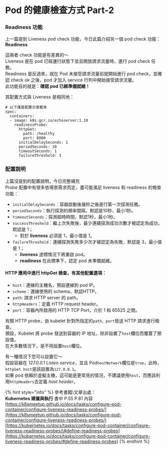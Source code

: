 # Pod 的健康檢查方式 Part-2

### **Readiness 功能**

上一篇提到 Liveness pod check 功能，今日此篇介紹另一個 pod check 功能：**Readiness**

這兩者 check 功能是有差異的～  
Liveness 是在 pod 已經運行狀態下並且開放請求流量時，進行 pod check 任務。  
Readiness 是反過來，就在 Pod 未接受請求流量前就開始進行 pod check，並確認 check ok 之後，pod 才加入 service 行列中開始接受請求流量。  
此功能目的就是：**確認 pod 已經準備就緒！**

其配置方式與 Liveness 是相同地：

```text
# 以下僅是配置示意範本
spec:
  containers:
  - image: k8s.gcr.io/echoserver:1.10
    readinessProbe:
      httpGet:
        path: /healthy
        port: 8080
      initialDelaySeconds: 1
      periodSeconds: 10
      timeoutSeconds: 1
      failureThreshold: 3
```

### 配置說明

上篇沒提到的配置說明，今日完整補充  
Probe 配置中有很多依場景需求而定，盡可能滿足 liveness 和 readiness 的檢查功能：

* `initialDelaySeconds`：容器啟動後幾秒之後進行第一次探測任務。
* `periodSeconds`：執行探測的頻率間隔，默認是10秒，最小1秒。
* `timeoutSeconds`：探測超時時間，默認1秒，最小1秒。
* `successThreshold`：繼上次失敗後，最少連續探測成功次數才被認定為成功，默認是 1；
  * 對於 **liveness** 必須是 1，最小值是 1。 
* `failureThreshold`：連續探測失敗多少次才被認定為失敗，默認是 3，最小值是 1；
  * **liveness** 達標情況下將重啟 pod。
  * **readiness** 在此標準下，認定 pod 未準備就緒。

#### HTTP 應用中進行 httpGet 檢查，有其他配置選項：

* `host`：連線的主機名，預設連線到 pod IP。
* `scheme`：連線使用的 schema，默認HTTP。
* `path`: 請求 HTTP server 的 path。
* `httpHeaders`：定義 HTTP request header。
* `port`：容器內所啟用的 HTTP TCP Port，介於 1 和 65525 之間。

有關 HTTP probe，由 kubelet 針對所指定的`path、port`發送 HTTP 請求進行檢查。  
預設，Kubelet 將 probe 發送到容器的 IP 地址，除非設置了`host`欄位而覆蓋了預設值。  
在大多數情況下，是不用設置`host`欄位。

有一種情況下您可以設置它～  
假設容器在 _127.0.0.1 Listen service_，並且 Pod`hostNetwork`欄位是`true`，此時，`httpGet host`是該設置為`127.0.0.1`。  
如果 pod 依賴於虛擬主機，這可能是更常見的情況，不建議使用`host`，而應該利用`httpHeaders`去定義 _host header_。

{% hint style="info" %}
參考書籍\文章出處：   
**Kubernetes 建置與執行** 書中 P.55  P.81 內容  
[https://k8smeetup.github.io/docs/tasks/configure-pod-container/configure-liveness-readiness-probes/](https://k8smeetup.github.io/docs/tasks/configure-pod-container/configure-liveness-readiness-probes/) [https://kubernetes.io/docs/tasks/configure-pod-container/configure-liveness-readiness-probes/\#define-readiness-probes](https://kubernetes.io/docs/tasks/configure-pod-container/configure-liveness-readiness-probes/#define-readiness-probes)
{% endhint %}

